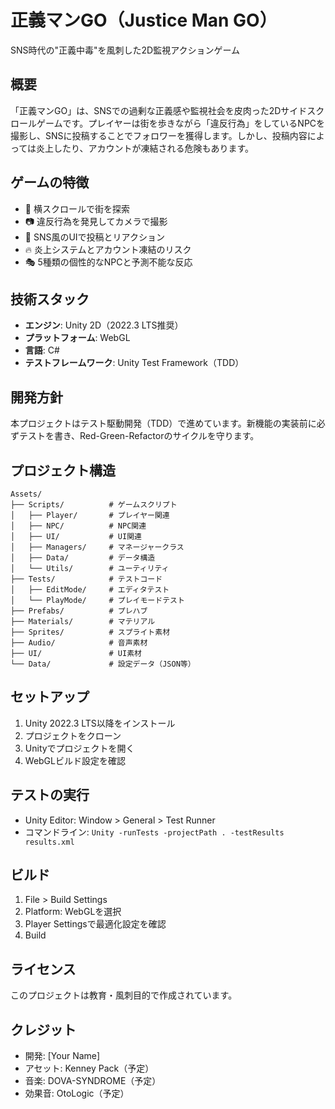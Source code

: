 # 正義マンGO（Justice Man GO）

SNS時代の"正義中毒"を風刺した2D監視アクションゲーム

## 概要

「正義マンGO」は、SNSでの過剰な正義感や監視社会を皮肉った2Dサイドスクロールゲームです。プレイヤーは街を歩きながら「違反行為」をしているNPCを撮影し、SNSに投稿することでフォロワーを獲得します。しかし、投稿内容によっては炎上したり、アカウントが凍結される危険もあります。

## ゲームの特徴

- 🚶 横スクロールで街を探索
- 📷 違反行為を発見してカメラで撮影
- 📱 SNS風のUIで投稿とリアクション
- 🔥 炎上システムとアカウント凍結のリスク
- 🎭 5種類の個性的なNPCと予測不能な反応

## 技術スタック

- **エンジン**: Unity 2D（2022.3 LTS推奨）
- **プラットフォーム**: WebGL
- **言語**: C#
- **テストフレームワーク**: Unity Test Framework（TDD）

## 開発方針

本プロジェクトはテスト駆動開発（TDD）で進めています。新機能の実装前に必ずテストを書き、Red-Green-Refactorのサイクルを守ります。

## プロジェクト構造

```
Assets/
├── Scripts/          # ゲームスクリプト
│   ├── Player/       # プレイヤー関連
│   ├── NPC/          # NPC関連
│   ├── UI/           # UI関連
│   ├── Managers/     # マネージャークラス
│   ├── Data/         # データ構造
│   └── Utils/        # ユーティリティ
├── Tests/            # テストコード
│   ├── EditMode/     # エディタテスト
│   └── PlayMode/     # プレイモードテスト
├── Prefabs/          # プレハブ
├── Materials/        # マテリアル
├── Sprites/          # スプライト素材
├── Audio/            # 音声素材
├── UI/               # UI素材
└── Data/             # 設定データ（JSON等）
```

## セットアップ

1. Unity 2022.3 LTS以降をインストール
2. プロジェクトをクローン
3. Unityでプロジェクトを開く
4. WebGLビルド設定を確認

## テストの実行

- Unity Editor: Window > General > Test Runner
- コマンドライン: `Unity -runTests -projectPath . -testResults results.xml`

## ビルド

1. File > Build Settings
2. Platform: WebGLを選択
3. Player Settingsで最適化設定を確認
4. Build

## ライセンス

このプロジェクトは教育・風刺目的で作成されています。

## クレジット

- 開発: [Your Name]
- アセット: Kenney Pack（予定）
- 音楽: DOVA-SYNDROME（予定）
- 効果音: OtoLogic（予定）